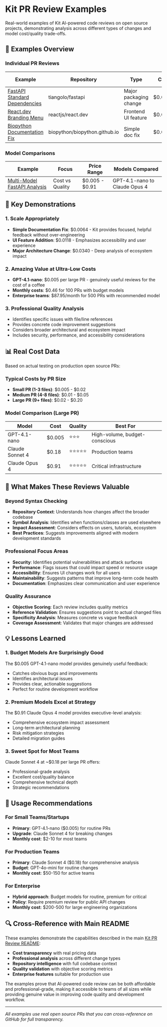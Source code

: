 # Kit PR Review Examples

Real-world examples of Kit AI-powered code reviews on open source projects, demonstrating analysis across different types of changes and model cost/quality trade-offs.

## 📁 Examples Overview

### Individual PR Reviews

| Example | Repository | Type | Cost | Key Insights |
|---------|------------|------|------|--------------|
| [FastAPI Standard Dependencies](fastapi_11935_standard_dependencies.md) | tiangolo/fastapi | Major packaging change | $0.0340 | Architectural impact analysis |
| [React.dev Branding Menu](react_dev_6986_branding_menu.md) | reactjs/react.dev | Frontend UI feature | $0.0118 | Accessibility focus |
| [Biopython Documentation Fix](biopython_204_documentation_fix.md) | biopython/biopython.github.io | Simple doc fix | $0.0064 | Proportional response |

### Model Comparisons

| Example | Focus | Price Range | Models Compared |
|---------|-------|-------------|-----------------|
| [Multi-Model FastAPI Analysis](model_comparison_fastapi_11935.md) | Cost vs Quality | $0.005 - $0.91 | GPT-4.1-nano to Claude Opus 4 |

## 🎯 Key Demonstrations

### 1. **Scale Appropriately** 
- **Simple Documentation Fix**: $0.0064 - Kit provides focused, helpful feedback without over-engineering
- **UI Feature Addition**: $0.0118 - Emphasizes accessibility and user experience
- **Major Architecture Change**: $0.0340 - Deep analysis of ecosystem impact

### 2. **Amazing Value at Ultra-Low Costs**
- **GPT-4.1-nano**: $0.005 per large PR - genuinely useful reviews for the cost of a coffee
- **Monthly costs**: $0.46 for 100 PRs with budget models
- **Enterprise teams**: $87.95/month for 500 PRs with recommended model

### 3. **Professional Quality Analysis**
- Identifies specific issues with file/line references
- Provides concrete code improvement suggestions
- Considers broader architectural and ecosystem impact
- Includes security, performance, and accessibility considerations

## 📊 Real Cost Data

Based on actual testing on production open source PRs:

### Typical Costs by PR Size
- **Small PR (1-3 files)**: $0.005 - $0.02
- **Medium PR (4-8 files)**: $0.01 - $0.05  
- **Large PR (9+ files)**: $0.02 - $0.20

### Model Comparison (Large PR)
| Model | Cost | Quality | Best For |
|-------|------|---------|----------|
| GPT-4.1-nano | $0.005 | ⭐⭐⭐ | High-volume, budget-conscious |
| Claude Sonnet 4 | $0.18 | ⭐⭐⭐⭐⭐ | Production teams |
| Claude Opus 4 | $0.91 | ⭐⭐⭐⭐⭐ | Critical infrastructure |

## 🚀 What Makes These Reviews Valuable

### Beyond Syntax Checking
- **Repository Context**: Understands how changes affect the broader codebase
- **Symbol Analysis**: Identifies when functions/classes are used elsewhere
- **Impact Assessment**: Considers effects on users, tutorials, ecosystem
- **Best Practices**: Suggests improvements aligned with modern development standards

### Professional Focus Areas
- **Security**: Identifies potential vulnerabilities and attack surfaces
- **Performance**: Flags issues that could impact speed or resource usage  
- **Accessibility**: Ensures UI changes work for all users
- **Maintainability**: Suggests patterns that improve long-term code health
- **Documentation**: Emphasizes clear communication and user experience

### Quality Assurance
- **Objective Scoring**: Each review includes quality metrics
- **Reference Validation**: Ensures suggestions point to actual changed files
- **Specificity Analysis**: Measures concrete vs vague feedback
- **Coverage Assessment**: Validates that major changes are addressed

## 💡 Lessons Learned

### 1. **Budget Models Are Surprisingly Good**
The $0.005 GPT-4.1-nano model provides genuinely useful feedback:
- Catches obvious bugs and improvements
- Identifies architectural issues
- Provides clear, actionable suggestions
- Perfect for routine development workflow

### 2. **Premium Models Excel at Strategy**
The $0.91 Claude Opus 4 model provides executive-level analysis:
- Comprehensive ecosystem impact assessment
- Long-term architectural planning
- Risk mitigation strategies
- Detailed migration guides

### 3. **Sweet Spot for Most Teams**
Claude Sonnet 4 at ~$0.18 per large PR offers:
- Professional-grade analysis
- Excellent cost/quality balance
- Comprehensive technical depth
- Strategic recommendations

## 🎯 Usage Recommendations

### For Small Teams/Startups
- **Primary**: GPT-4.1-nano ($0.005) for routine PRs
- **Upgrade**: Claude Sonnet 4 for breaking changes
- **Monthly cost**: $2-10 for most teams

### For Production Teams
- **Primary**: Claude Sonnet 4 ($0.18) for comprehensive analysis
- **Budget**: GPT-4o-mini for routine changes
- **Monthly cost**: $50-150 for active teams

### For Enterprise
- **Hybrid approach**: Budget models for routine, premium for critical
- **Policy**: Require premium review for public API changes
- **Monthly cost**: $200-500 for large engineering organizations

## 🔍 Cross-Reference with Main README

These examples demonstrate the capabilities described in the main [Kit PR Review README](../README.md):

- **Cost transparency** with real pricing data
- **Professional analysis** across different change types  
- **Repository intelligence** with full codebase context
- **Quality validation** with objective scoring metrics
- **Enterprise features** suitable for production use

The examples prove that AI-powered code review can be both affordable and professional-grade, making it accessible to teams of all sizes while providing genuine value in improving code quality and development workflow.

---

*All examples use real open source PRs that you can cross-reference on GitHub for full transparency.* 